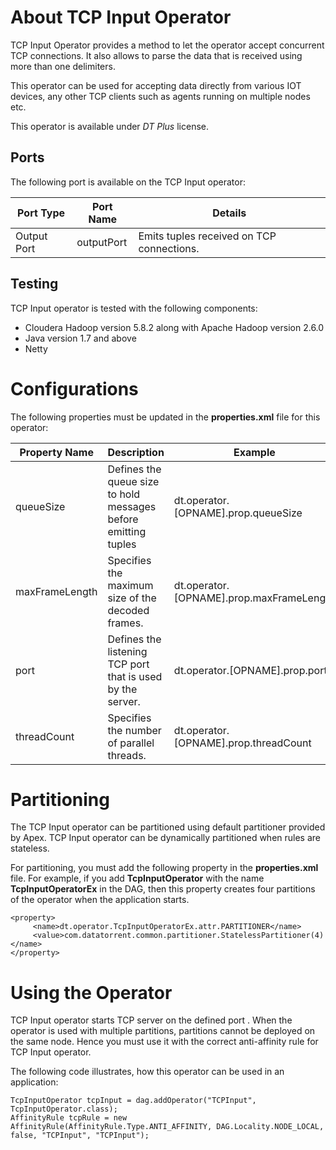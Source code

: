 # About TCP Input Operator

TCP Input Operator provides a method to let the operator accept concurrent TCP connections. It also allows to parse the data that is received using more than one delimiters.

 This operator can be used for accepting data directly from various IOT devices, any other TCP clients such as agents running on multiple nodes etc.

This operator is available under _DT Plus_ license.

## Ports
The following port is available on the TCP Input operator:

| **Port Type** | **Port Name** | **Details** |
| --- | --- | --- |
| Output Port | outputPort | Emits tuples received on TCP connections. |

## Testing

TCP Input operator is tested with the following components:

- Cloudera Hadoop version 5.8.2 along with Apache Hadoop version 2.6.0
- Java version 1.7 and above
- Netty

# Configurations

The following properties must be updated in the **properties.xml** file for this operator:

| **Property Name** | **Description** | **Example** |
| --- | --- | --- |
| queueSize | Defines the queue size to hold messages before emitting tuples | dt.operator.[OPNAME].prop.queueSize |
| maxFrameLength | Specifies the maximum size of the decoded frames. | dt.operator.[OPNAME].prop.maxFrameLength |
| port | Defines the listening TCP port that is used by the server. | dt.operator.[OPNAME].prop.port |
| threadCount | Specifies the number of parallel threads. | dt.operator.[OPNAME].prop.threadCount |

# Partitioning

The TCP Input operator can be partitioned using default partitioner provided by Apex. TCP Input operator can be dynamically partitioned when rules are stateless.

For partitioning, you must add the following property in the **properties.xml** file. For example, if you add **TcpInputOperator** with the name **TcpInputOperatorEx** in the DAG, then this property creates four partitions of the operator when the application starts.
```
<property>
     <name>dt.operator.TcpInputOperatorEx.attr.PARTITIONER</name>
     <value>com.datatorrent.common.partitioner.StatelessPartitioner(4)</name>
</property>
```

# Using the Operator

TCP Input operator starts TCP server on the defined port . When the operator is used with multiple partitions, partitions cannot be deployed on the same node. Hence you must use it with the correct anti-affinity rule for TCP Input operator.

The following code illustrates, how this operator can be used in an application:
```
TcpInputOperator tcpInput = dag.addOperator("TCPInput", TcpInputOperator.class);
AffinityRule tcpRule = new AffinityRule(AffinityRule.Type.ANTI_AFFINITY, DAG.Locality.NODE_LOCAL, false, "TCPInput", "TCPInput");
```
